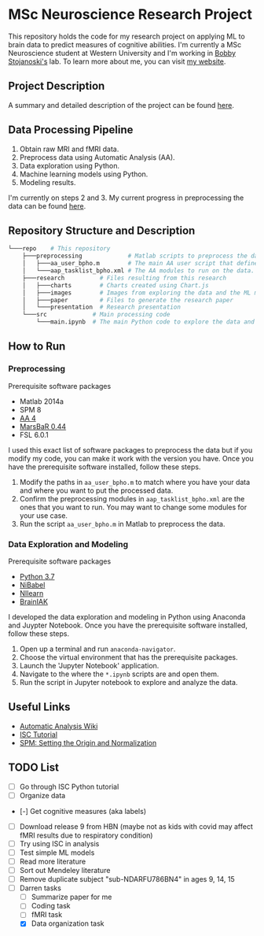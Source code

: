 # MSc Neuroscience Research Project

This repository holds the code for my research project on applying ML to brain data to predict measures of cognitive abilities. I'm currently a MSc Neuroscience student at Western University and I'm working in [Bobby Stojanoski's](http://bobbystojanoski.com/) lab. To learn more about me, you can visit [my website](http://brianpho.com).

## Project Description

A summary and detailed description of the project can be found [here](research/README.md).

## Data Processing Pipeline

1. Obtain raw MRI and fMRI data.
2. Preprocess data using Automatic Analysis (AA).
3. Data exploration using Python.
4. Machine learning models using Python.
5. Modeling results.

I'm currently on steps 2 and 3. My current progress in preprocessing the data can be found [here](preprocessing/README.md).

## Repository Structure and Description

```bash
└───repo    # This repository
    ├───preprocessing             # Matlab scripts to preprocess the data using AA.
    │   ├───aa_user_bpho.m        # The main AA user script that defines the preprocessing pipeline.
    │   └───aap_tasklist_bpho.xml # The AA modules to run on the data.
    ├───research          # Files resulting from this research
    │   ├───charts        # Charts created using Chart.js
    │   ├───images        # Images from exploring the data and the ML models
    │   ├───paper         # Files to generate the research paper
    │   └───presentation  # Research presentation
    └───src             # Main processing code
        └───main.ipynb  # The main Python code to explore the data and to create ML models
```

## How to Run

### Preprocessing

Prerequisite software packages

- Matlab 2014a
- SPM 8
- [AA 4](https://github.com/automaticanalysis/automaticanalysis/)
- [MarsBaR 0.44](http://marsbar.sourceforge.net/)
- FSL 6.0.1

I used this exact list of software packages to preprocess the data but if you modify my code, you can make it work with the version you have. Once you have the prerequisite software installed, follow these steps.

1. Modify the paths in `aa_user_bpho.m` to match where you have your data and where you want to put the processed data.
2. Confirm the preprocessing modules in `aap_tasklist_bpho.xml` are the ones that you want to run. You may want to change some modules for your use case.
3. Run the script `aa_user_bpho.m` in Matlab to preprocess the data.

### Data Exploration and Modeling

Prerequisite software packages

- [Python 3.7](https://www.python.org/)
- [NiBabel](https://nipy.org/nibabel)
- [NIlearn](https://nilearn.github.io)
- [BrainIAK](https://brainiak.org)

I developed the data exploration and modeling in Python using Anaconda and Juypter Notebook. Once you have the prerequisite software installed, follow these steps.

1. Open up a terminal and run `anaconda-navigator`.
2. Choose the virtual environment that has the prerequisite packages.
3. Launch the 'Jupyter Notebook' application.
4. Navigate to the where the `*.ipynb` scripts are and open them.
5. Run the script in Jupyter notebook to explore and analyze the data.

## Useful Links

- [Automatic Analysis Wiki](https://github.com/automaticanalysis/automaticanalysis/wiki)
- [ISC Tutorial](https://github.com/snastase/isc-tutorial)
- [SPM: Setting the Origin and Normalization](https://andysbrainblog.blogspot.com/2012/11/spm-setting-origin-and-normalization.html)

## TODO List

- [ ] Go through ISC Python tutorial
- [ ] Organize data
- [-] Get cognitive measures (aka labels)
- [ ] Download release 9 from HBN (maybe not as kids with covid may affect fMRI results due to respiratory condition)
- [ ] Try using ISC in analysis
- [ ] Test simple ML models
- [ ] Read more literature
- [ ] Sort out Mendeley literature
- [ ] Remove duplicate subject "sub-NDARFU786BN4" in ages 9, 14, 15
- [ ] Darren tasks
  - [ ] Summarize paper for me
  - [ ] Coding task
  - [ ] fMRI task
  - [x] Data organization task
